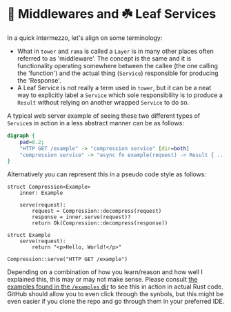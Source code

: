 # 🍔 Middlewares and ☘️ Leaf Services

In a quick intermezzo, let's align on some terminology:

- What in `tower` and `rama` is called a `Layer` is in many other places often referred
  to as 'middleware'. The concept is the same and it is functionality operating somewhere
  between the callee (the one calling the 'function') and the actual thing (`Service`) responsible
  for producing the 'Response'.
- A Leaf Service is not really a term used in `tower`, but it can be a neat way to explicitly
  label a `Service` which sole responsibility is to produce a `Result` without relying on another wrapped `Service` to do so.

A typical web server example of seeing these two different types of `Service`s in action in a less abstract manner can be as follows:

<div class="book-article-image-center">

```dot process
digraph {
    pad=0.2;
    "HTTP GET /example" -> "compression service" [dir=both]
    "compression service" -> "async fn example(request) -> Result { ... }" [dir=both]
}
```

</div>

Alternatively you can represent this in a pseudo code style as follows:

```
struct Compression<Example>
    inner: Example

    serve(request):
        request = Compression::decompress(request)
        response = inner.serve(request)?
        return Ok(Compression::decompress(response))

struct Example
    serve(request):
        return "<p>Hello, World!</p>"

Compression::serve("HTTP GET /example")
```

Depending on a combination of how you learn/reason and how well I explained this,
this may or may not make sense. Please consult
[the examples found in the `/examples` dir](https://github.com/plabayo/rama/tree/main/examples)
to see this in action in actual Rust code. GitHub should allow you to even click through
the synbols, but this might be even easier if you clone the repo and go through them
in your preferred IDE.
